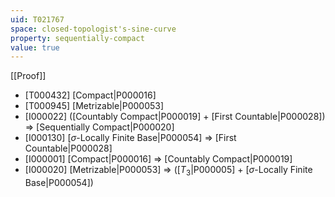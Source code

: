 ```yaml
---
uid: T021767
space: closed-topologist's-sine-curve
property: sequentially-compact
value: true
---
```

[[Proof]]

* [T000432] [Compact|P000016]
* [T000945] [Metrizable|P000053]
* [I000022] ([Countably Compact|P000019] + [First Countable|P000028]) => [Sequentially Compact|P000020]
* [I000130] [$\sigma$-Locally Finite Base|P000054] => [First Countable|P000028]
* [I000001] [Compact|P000016] => [Countably Compact|P000019]
* [I000020] [Metrizable|P000053] => ([$T_3$|P000005] + [$\sigma$-Locally Finite Base|P000054])


